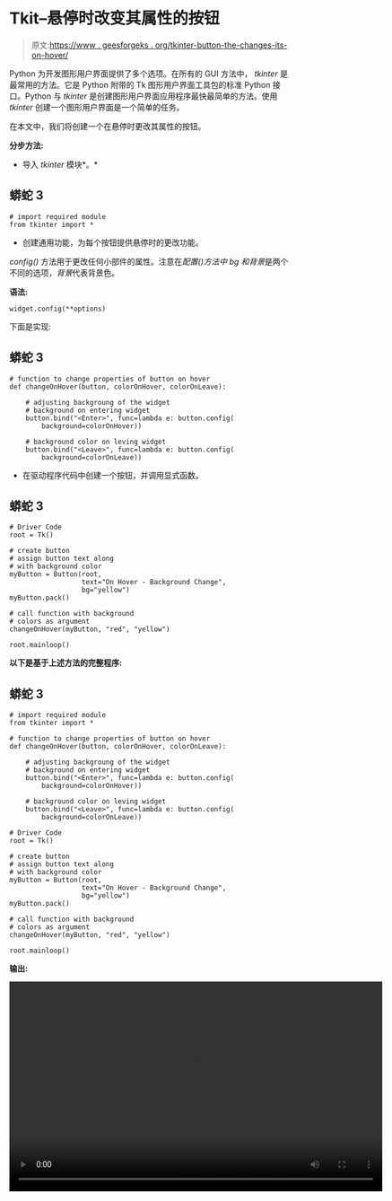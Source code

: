 # Tkit–悬停时改变其属性的按钮

> 原文:[https://www . geesforgeks . org/tkinter-button-the-changes-its-on-hover/](https://www.geeksforgeeks.org/tkinter-button-that-changes-its-properties-on-hover/)

Python 为开发图形用户界面提供了多个选项。在所有的 GUI 方法中， *tkinter* 是最常用的方法。它是 Python 附带的 Tk 图形用户界面工具包的标准 Python 接口。Python 与 *tkinter* 是创建图形用户界面应用程序最快最简单的方法。使用 *tkinter* 创建一个图形用户界面是一个简单的任务。

在本文中，我们将创建一个在悬停时更改其属性的按钮。

**分步方法:**

*   导入 *tkinter* 模块*。*

## 蟒蛇 3

```
# import required module
from tkinter import *
```

*   创建通用功能，为每个按钮提供悬停时的更改功能。

*config()* 方法用于更改任何小部件的属性。注意在*配置()*方法中 *bg* 和*背景*是两个不同的选项，*背景*代表背景色。

**语法:**

```
widget.config(**options)
```

下面是实现:

## 蟒蛇 3

```
# function to change properties of button on hover
def changeOnHover(button, colorOnHover, colorOnLeave):

    # adjusting backgroung of the widget
    # background on entering widget
    button.bind("<Enter>", func=lambda e: button.config(
        background=colorOnHover))

    # background color on leving widget
    button.bind("<Leave>", func=lambda e: button.config(
        background=colorOnLeave))
```

*   在驱动程序代码中创建一个按钮，并调用显式函数。

## 蟒蛇 3

```
# Driver Code
root = Tk()

# create button
# assign button text along
# with background color
myButton = Button(root,
                  text="On Hover - Background Change",
                  bg="yellow")
myButton.pack()

# call function with background
# colors as argument
changeOnHover(myButton, "red", "yellow")

root.mainloop()
```

**以下是基于上述方法的完整程序:**

## 蟒蛇 3

```
# import required module
from tkinter import *

# function to change properties of button on hover
def changeOnHover(button, colorOnHover, colorOnLeave):

    # adjusting backgroung of the widget
    # background on entering widget
    button.bind("<Enter>", func=lambda e: button.config(
        background=colorOnHover))

    # background color on leving widget
    button.bind("<Leave>", func=lambda e: button.config(
        background=colorOnLeave))

# Driver Code
root = Tk()

# create button
# assign button text along
# with background color
myButton = Button(root,
                  text="On Hover - Background Change",
                  bg="yellow")
myButton.pack()

# call function with background
# colors as argument
changeOnHover(myButton, "red", "yellow")

root.mainloop()
```

**输出:**

<video class="wp-video-shortcode" id="video-514582-1" width="665" height="374" preload="metadata" controls=""><source type="video/webm" src="https://media.geeksforgeeks.org/wp-content/cdn-uploads/20201203194659/tkinter-button.webm?_=1">[https://media.geeksforgeeks.org/wp-content/cdn-uploads/20201203194659/tkinter-button.webm](https://media.geeksforgeeks.org/wp-content/cdn-uploads/20201203194659/tkinter-button.webm)</video>